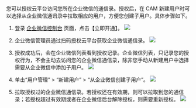 您可以授权云平台访问您所在企业微信的通信录。授权后，在 CAM 新建用户时可以选择从企业微信通讯录中拉取相应的用户，方便您创建子用户。具体步骤如下。

1.	登录 [企业微信控制台](http://console.tce.fsphere.cn/cam/qywx) 页面，点击【立即开通】。
![](http://imgcache.tcecqpoc.fsphere.cn/image/mc.qcloudimg.com/static/img/6f35730a721b7151592e1fb1b622ca81/image.png)

2.	企业微信管理员通过扫码授权云平台获取企业微信通信录。
![](http://imgcache.tcecqpoc.fsphere.cn/image/mc.qcloudimg.com/static/img/21a86fc02daeff86c1b49c6a8bd88238/image.png)
 
3.	授权成功后，会在企业微信列表看到授权记录。企业微信列表，只记录您的授权行为，不会主动去访问您的企业微信通信录，除非您手动从新建用户中选择需要从企业微信中添加子用户。
![](http://imgcache.tcecqpoc.fsphere.cn/image/mc.qcloudimg.com/static/img/c6a8c7dd2f0ea78d39bb3cefa248c620/image.png)
 
4.	单击“用户管理” > “新建用户” > “从企业微信创建子用户”。
![](http://imgcache.tcecqpoc.fsphere.cn/image/mc.qcloudimg.com/static/img/4a45b020b933ef994b226d3d0cef1396/image.png)
 
5. 拉取授权过的企业微信通信录。若授权还在有效期，则可以拉取到您的通信录；若授权超过有效期或者在企业微信后台解除授权，则需要重新授权。 
![](http://imgcache.tcecqpoc.fsphere.cn/image/mc.qcloudimg.com/static/img/52d32ab1942affc33933f29ef6c18d91/image.png)
